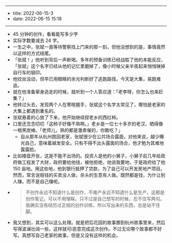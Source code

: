 - --
- title: 2022-06-15-3
- date: 2022-06-15 15:18
- --
- 45 分钟的创作，看看能写多少字
- 实际字数要减去 24 字。
- 一生之中，张斌一直等待警察找上门来的那一刻，但他没想到的是，事情竟然以这样的方式结尾。
- 「张斌！」他听到背后一声断喝。多年的预备训练已经战胜了他的本能反应，「张斌」这个名字已经从他的记忆里磨掉了，像小时候父亲半夜起来悄悄锉掉自行车的钢印。
- 他纹丝没动，但早已用眼睛的余光判断好了逃跑路径。今天是大集，易跑难追。
- 就在他准备窜身逃走的时候，就听到一个人答应道：「老李呀，你怎么也来赶集？」
- 他转过头去，发现两个人在寒暄握手，张斌这个名字太常见了，哪怕是老家的大集上都遇到重名的。
- 张斌悬着的心放了下来，他开始继续捏老乡的西红柿。
- 口里还念念叨叨「这柿子好像不熟啊。」老乡是一位七十多岁的老汉，晒得像一根黑炭棒。「老师儿，熟的都是激素催的，你敢吃？」
    - 自从那年从杭州跑回老家，张斌很少在公共场合露面，对他来说，越少曝光自己，意味着越发安全。只有不得不出头露面的场合，他才勉为其难地露露脸。
- 比如楼盘开张，这是不能不出场的。投资人是他的小舅子，小舅子前几年给政府做工程发了大财，政府要给他钱，被他拒绝，他说我要地，于是政府给了他 150 亩地。用这些地，他到银行抵押了贷款，为了自己可以开发房地产项目。然而，常言说赔钱的买卖没人做，杀头的生意有人做。既然都是钱，为什让别人赚，而不是自己赚呢。 
- > 不创作永远不知道什么是创作，不难产永远不知道什么是生产。这都是创作笔记，可以不用理睬。只不过是自己想写的时候，忍不住写两句。我确实没有经历过正规的创作训练，所以写出来的东西，总是站不住脚。
- 我又想到，其实可以这么处理。就是把后花园的故事挪到杭州故事里来，然后写得波澜壮阔一些，这样就可i恶意完成这次创作。不过无论哪个故事都不好写。真想写自己老家的故事，但是又没有这样的机会。

